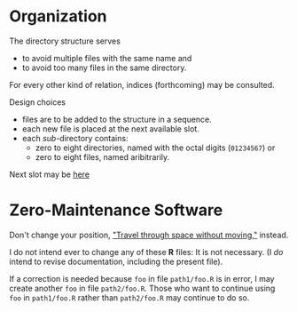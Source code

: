 # Organization

The directory structure serves

- to avoid multiple files with the same name and
- to avoid too many files in the same directory.

For every other kind of relation, indices (forthcoming) may be consulted.

Design choices

- files are to be added to the structure in a sequence.
- each new file is placed at the next available slot.
- each _sub_-directory contains:
  - zero to eight directories, named with the octal digits (`01234567`) or
  - zero to eight files, named aribitrarily.
  
Next slot may be [here](https://github.com/dmparrishphd/Shapiro/tree/master/Files/5/0)

# Zero-Maintenance Software

Don't change your position, ["Travel through space without moving,"](https://en.wikiquote.org/wiki/Dune_(film)) instead.

I do not intend ever to change any of these **R** files: It is not necessary. (I _do_ intend to revise documentation, including the present file).

If a correction is needed because `foo` in file `path1/foo.R` is in error, I may create another `foo` in file `path2/foo.R`.
Those who want to continue using `foo` in `path1/foo.R` rather than `path2/foo.R` may continue to do so.
